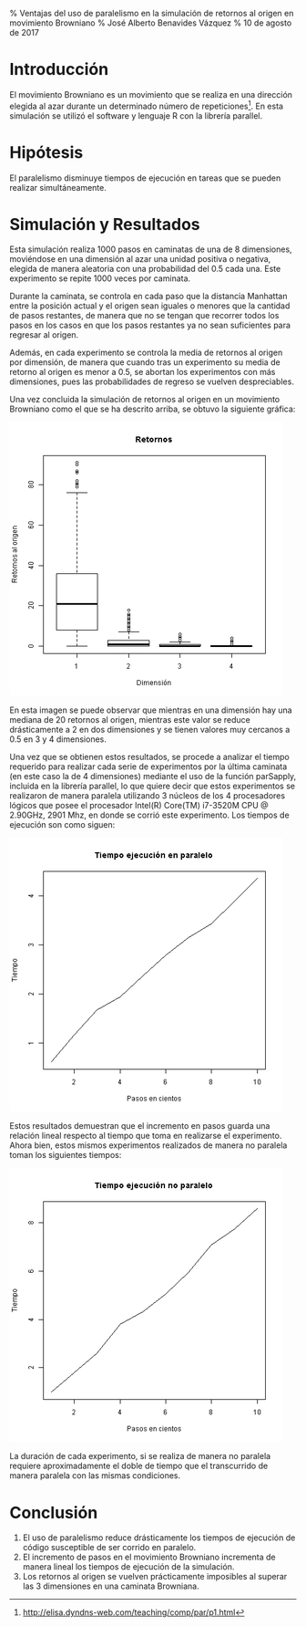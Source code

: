 % Ventajas del uso de paralelismo en la simulación de retornos al origen en movimiento Browniano
% José Alberto Benavides Vázquez
% 10 de agosto de 2017

# Introducción

El movimiento Browniano es un movimiento que se realiza en una dirección elegida al azar durante un determinado número de repeticiones[^eda897fc]. En esta simulación se utilizó el software y lenguaje R con la librería parallel.

# Hipótesis
El paralelismo disminuye tiempos de ejecución en tareas que se pueden realizar simultáneamente.

# Simulación y Resultados
Esta simulación realiza 1000 pasos en caminatas de una de 8 dimensiones, moviéndose en una dimensión al azar una unidad positiva o negativa, elegida de manera aleatoria con una probabilidad del 0.5 cada una. Este experimento se repite 1000 veces por caminata.

Durante la caminata, se controla en cada paso que la distancia Manhattan entre la posición actual y el origen sean iguales o menores que la cantidad de pasos restantes, de manera que no se tengan que recorrer todos los pasos en los casos en que los pasos restantes ya no sean suficientes para regresar al origen.

Además, en cada experimento se controla la media de retornos al origen por dimensión, de manera que cuando tras un experimento su media de retorno al origen es menor a 0.5, se abortan los experimentos con más dimensiones, pues las probabilidades de regreso se vuelven despreciables.

Una vez concluida la simulación de retornos al origen en un movimiento Browniano como el que se ha descrito arriba, se obtuvo la siguiente gráfica:

![](TimesReturned_Dimension.png)

En esta imagen se puede observar que mientras en una dimensión hay una mediana de 20 retornos al origen, mientras este valor se reduce drásticamente a 2 en dos dimensiones y se tienen valores muy cercanos a 0.5 en 3 y 4 dimensiones.

Una vez que se obtienen estos resultados, se procede a analizar el tiempo requerido para realizar cada serie de experimentos por la última caminata (en este caso la de 4 dimensiones) mediante el uso de la función parSapply, incluida en la librería parallel, lo que quiere decir que estos experimentos se realizaron de manera paralela utilizando 3 núcleos de los 4 procesadores lógicos que posee el procesador Intel(R) Core(TM) i7-3520M CPU @ 2.90GHz, 2901 Mhz, en donde se corrió este experimento. Los tiempos de ejecución son como siguen:

![](ParallelElapsedTime_Experiment.png)

Estos resultados demuestran que el incremento en pasos guarda una relación lineal respecto al tiempo que toma en realizarse el experimento. Ahora bien, estos mismos experimentos realizados de manera no paralela toman los siguientes tiempos:

![](ElapsedTime_Experiment.png)

La duración de cada experimento, si se realiza de manera no paralela requiere aproximadamente el doble de tiempo que el transcurrido de manera paralela con las mismas condiciones.

# Conclusión
1. El uso de paralelismo reduce drásticamente los tiempos de ejecución de código susceptible de ser corrido en paralelo.
2. El incremento de pasos en el movimiento Browniano incrementa de manera lineal los tiempos de ejecución de la simulación.
3. Los retornos al origen se vuelven prácticamente imposibles al superar las 3 dimensiones en una caminata Browniana.

[^eda897fc]: http://elisa.dyndns-web.com/teaching/comp/par/p1.html
